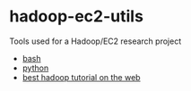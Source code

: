 hadoop-ec2-utils
================

Tools used for a Hadoop/EC2 research project
 * [bash](http://en.wikipedia.org/wiki/Bash_%28Unix_shell%29)
 * [python](http://www.python.org/)
 * [best hadoop tutorial on the web](http://www.michael-noll.com/tutorials/running-hadoop-on-ubuntu-linux-single-node-cluster/)
